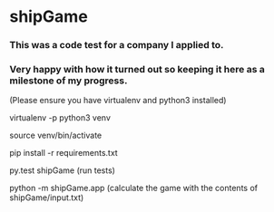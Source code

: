 # shipGame

### This was a code test for a company I applied to.
### Very happy with how it turned out so keeping it here as a milestone of my progress.


(Please ensure you have virtualenv and python3 installed)

virtualenv -p python3 venv

source venv/bin/activate

pip install -r requirements.txt

py.test shipGame (run tests)

python -m shipGame.app (calculate the game with the contents of shipGame/input.txt)
